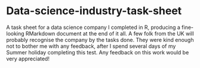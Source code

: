 # Data-science-industry-task-sheet
A task sheet for a data science company I completed in R, producing a fine-looking RMarkdown document at the end of it all. 
A few folk from the UK will probably recognise the company by  the tasks done. 
They were kind enough not to bother me with any feedback, after I spend several days of my Summer holiday completing this test. Any feedback on this work would be very appreciated! 

